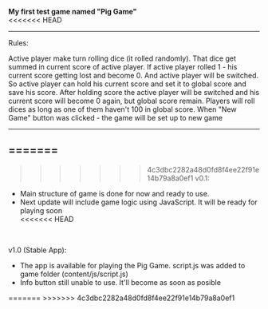 <b>My first test game named "Pig Game"</b><br>
<<<<<<< HEAD

------------------------------------------------------------

Rules:<br>

Active player make turn rolling dice (it rolled randomly). That dice get summed in current score of active player.
If active player rolled 1 - his current score getting lost and become 0. And active player will be switched. 
So active player can hold his current score and set it to global score and save his score. After holding score the active player will be switched and his current score will become 0 again, but global score remain. Players will roll dices as long as one of them haven't 100 in global score.
When "New Game" button was clicked - the game will be set up to new game<br>

------------------------------------------------------------

=======
-----------------------------------------------------
>>>>>>> 4c3dbc2282a48d0fd8f4ee22f91e14b79a8a0ef1
v0.1:<br>
<ul>
    <li>Main structure of game is done for now and ready to use.</li>
    <li>Next update will include game logic using JavaScript. It will be ready for playing soon</li>
<<<<<<< HEAD
</ul><br>

v1.0 (Stable App):<br>
<ul>
    <li>The app is available for playing the Pig Game. script.js was added to game folder (content/js/script.js)</li>
    <li>Info button still unable to use. It'll become as soon as posible</li>
</ul>
=======
</ul>
>>>>>>> 4c3dbc2282a48d0fd8f4ee22f91e14b79a8a0ef1
